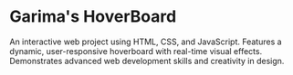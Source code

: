 # Garima's HoverBoard
An interactive web project using HTML, CSS, and JavaScript. Features a dynamic, user-responsive hoverboard with real-time visual effects. Demonstrates advanced web development skills and creativity in design.

